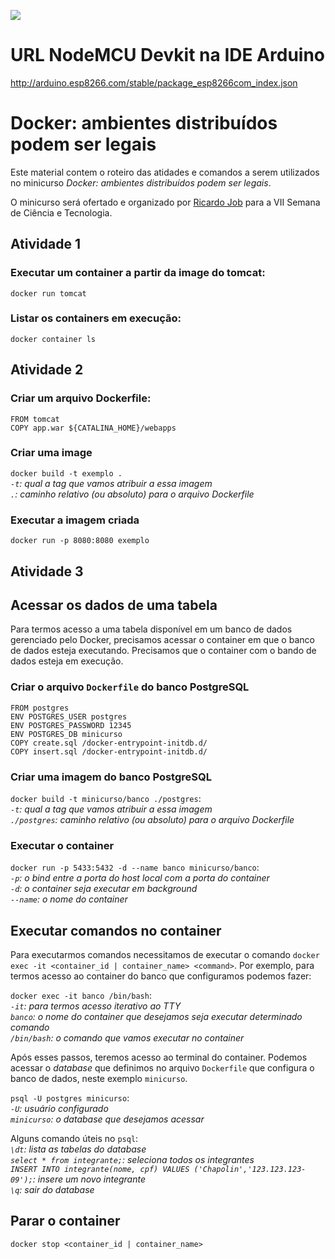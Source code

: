 ![](logo.png)

# URL NodeMCU Devkit na IDE Arduino
http://arduino.esp8266.com/stable/package_esp8266com_index.json

# Docker: ambientes distribuídos podem ser legais


Este material contem o roteiro das atidades e comandos a serem utilizados no minicurso _Docker: ambientes distribuídos podem ser legais_. 

O minicurso será ofertado e organizado por [Ricardo Job](https://github.com/ricardojob) para a VII Semana de Ciência e Tecnologia. 


## Atividade 1

### Executar um container a partir da image do tomcat: 

`docker run tomcat`

### Listar os containers em execução: 

`docker container ls`


## Atividade 2

### Criar um arquivo Dockerfile: 

```
FROM tomcat
COPY app.war ${CATALINA_HOME}/webapps
```

### Criar uma image

`docker build -t exemplo .`  
*`-t`: qual a tag que vamos atribuir a essa imagem*    
*`.`: caminho relativo (ou absoluto) para o arquivo Dockerfile*    


### Executar a imagem criada

`docker run -p 8080:8080 exemplo`

## Atividade 3

## Acessar os dados de uma tabela

Para termos acesso a uma tabela disponível em um banco de dados gerenciado pelo Docker, precisamos acessar o container em que o banco de dados esteja executando. Precisamos que o container com o bando de dados esteja em execução.

### Criar o arquivo `Dockerfile` do banco PostgreSQL
```
FROM postgres
ENV POSTGRES_USER postgres
ENV POSTGRES_PASSWORD 12345
ENV POSTGRES_DB minicurso
COPY create.sql /docker-entrypoint-initdb.d/
COPY insert.sql /docker-entrypoint-initdb.d/
```
### Criar uma imagem do banco PostgreSQL
`docker build -t minicurso/banco ./postgres`:    
*`-t`: qual a tag que vamos atribuir a essa imagem*    
*`./postgres`: caminho relativo (ou absoluto) para o arquivo Dockerfile*    

### Executar o container  
`docker run -p 5433:5432 -d --name banco minicurso/banco`:  
*`-p`: o bind entre a porta do host local com a porta do container*    
*`-d`: o container seja executar em background*    
*`--name`: o nome do container*    

## Executar comandos no container  
Para executarmos comandos necessitamos de executar o comando `docker exec -it <container_id | container_name> <command>`.
Por exemplo, para termos acesso ao container do banco que configuramos podemos fazer:

`docker exec -it banco /bin/bash`:    
*`-it`: para termos acesso iterativo ao TTY*    
*`banco`: o nome do container que desejamos seja executar determinado comando*    
*`/bin/bash`: o comando que vamos executar no container*    

Após esses passos, teremos acesso ao terminal do container. Podemos acessar o _database_ que definimos no arquivo `Dockerfile` que configura o banco de dados, neste exemplo `minicurso`.

`psql -U postgres minicurso`:   
*`-U`: usuário configurado*   
*`minicurso`: o _database_ que desejamos acessar*  

Alguns comando úteis no `psql`:    
*`\dt`: lista as tabelas do _database_*      
*`select * from integrante;`: seleciona todos os integrantes*    
*`INSERT INTO integrante(nome, cpf) VALUES ('Chapolin','123.123.123-09');`: insere um novo integrante*      
*`\q`: sair do _database_*  


## Parar o container

`docker stop <container_id | container_name>`

